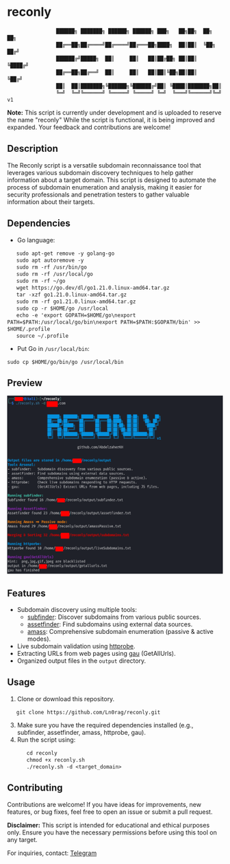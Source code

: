 # reconly


                    ██████╗ ███████╗ ██████╗ ██████╗ ███╗   ██╗██╗  ██╗   ██╗
                    ██╔══██╗██╔════╝██╔════╝██╔═══██╗████╗  ██║██║  ╚██╗ ██╔╝
                    ██████╔╝█████╗  ██║     ██║   ██║██╔██╗ ██║██║   ╚████╔╝ 
                    ██╔══██╗██╔══╝  ██║     ██║   ██║██║╚██╗██║██║    ╚██╔╝  
                    ██║  ██║███████╗╚██████╗╚██████╔╝██║ ╚████║███████╗██║   
                    ╚═╝  ╚═╝╚══════╝ ╚═════╝ ╚═════╝ ╚═╝  ╚═══╝╚══════╝╚═╝ v1


**Note:** This script is currently under development and is uploaded to reserve the name "reconly" While the script is functional, it is being improved and expanded. Your feedback and contributions are welcome!

## Description

The Reconly script is a versatile subdomain reconnaissance tool that leverages various subdomain discovery techniques to help gather information about a target domain. This script is designed to automate the process of subdomain enumeration and analysis, making it easier for security professionals and penetration testers to gather valuable information about their targets.
## Dependencies
- Go language:
```
   sudo apt-get remove -y golang-go
   sudo apt autoremove -y
   sudo rm -rf /usr/bin/go
   sudo rm -rf /usr/local/go
   sudo rm -rf ~/go
   wget https://go.dev/dl/go1.21.0.linux-amd64.tar.gz
   tar -xzf go1.21.0.linux-amd64.tar.gz
   sudo rm -rf go1.21.0.linux-amd64.tar.gz
   sudo cp -r $HOME/go /usr/local
   echo -e 'export GOPATH=$HOME/go\nexport PATH=$PATH:/usr/local/go/bin\nexport PATH=$PATH:$GOPATH/bin' >> $HOME/.profile
   source ~/.profile
```
- Put Go in `/usr/local/bin`:
```
sudo cp $HOME/go/bin/go /usr/local/bin
```
## Preview

![](https://raw.githubusercontent.com/AbdelzaherKH/reconly/main/Preview.png)

## Features

- Subdomain discovery using multiple tools:
  - [subfinder](https://github.com/projectdiscovery/subfinder): Discover subdomains from various public sources.
  - [assetfinder](https://github.com/tomnomnom/assetfinder): Find subdomains using external data sources.
  - [amass](https://github.com/owasp-amass/amass): Comprehensive subdomain enumeration (passive & active modes).
- Live subdomain validation using [httprobe](https://github.com/tomnomnom/httprobe).
- Extracting URLs from web pages using [gau](https://github.com/lc/gau) (GetAllUrls).
- Organized output files in the `output` directory.

## Usage

1. Clone or download this repository.
  ```
     git clone https://github.com/Ln0rag/reconly.git
  ```
3. Make sure you have the required dependencies installed (e.g., subfinder, assetfinder, amass, httprobe, gau).
4. Run the script using:
   ```
      cd reconly
      chmod +x reconly.sh
      ./reconly.sh -d <target_domain>
   ```

## Contributing

Contributions are welcome! If you have ideas for improvements, new features, or bug fixes, feel free to open an issue or submit a pull request.


**Disclaimer:** This script is intended for educational and ethical purposes only. Ensure you have the necessary permissions before using this tool on any target.

For inquiries, contact: [Telegram](https://t.me/Ln0rag)
